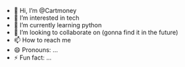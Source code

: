 - 👋 Hi, I’m @Cartmoney
- 👀 I’m interested in tech 
- 🌱 I’m currently learning python      
- 💞️ I’m looking to collaborate on (gonna find it in the future)
- 📫 How to reach me 
- 😄 Pronouns: ...
- ⚡ Fun fact: ...

<!---
Cartmoney/Cartmoney is a ✨ special ✨ repository because its `README.md` (this file) appears on your GitHub profile.
You can click the Preview link to take a look at your changes.
--->
